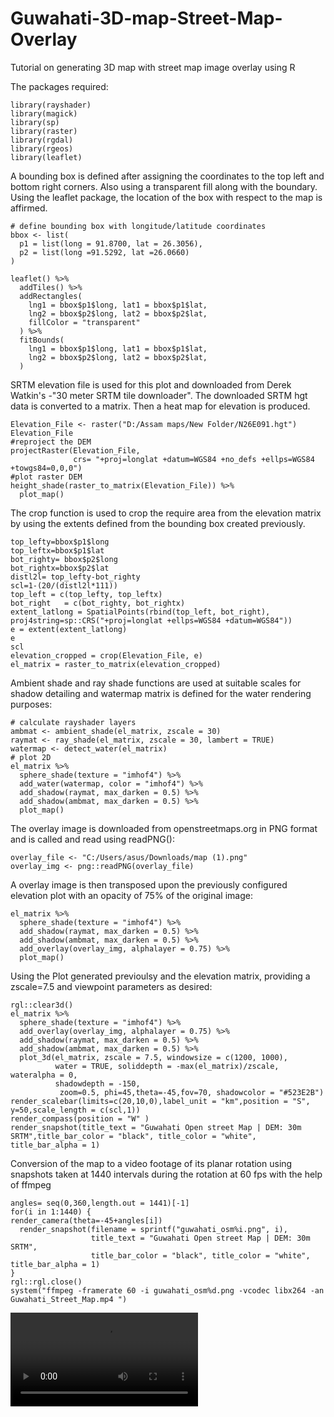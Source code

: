 # Guwahati-3D-map-Street-Map-Overlay
Tutorial on generating 3D map with street map image overlay using R

The packages required:
```{r}
library(rayshader)
library(magick)
library(sp)
library(raster)
library(rgdal)
library(rgeos)
library(leaflet)
```
A bounding box is defined after assigning the coordinates to the top left and bottom right corners. Also using a transparent fill along with the boundary. Using the leaflet package, the location of the box with respect to the map is affirmed.  
```{r fig1, fig.height = 15, fig.width = 10, align= "center"}
# define bounding box with longitude/latitude coordinates
bbox <- list(
  p1 = list(long = 91.8700, lat = 26.3056),
  p2 = list(long =91.5292, lat =26.0660)
)

leaflet() %>%
  addTiles() %>% 
  addRectangles(
    lng1 = bbox$p1$long, lat1 = bbox$p1$lat,
    lng2 = bbox$p2$long, lat2 = bbox$p2$lat,
    fillColor = "transparent"
  ) %>%
  fitBounds(
    lng1 = bbox$p1$long, lat1 = bbox$p1$lat,
    lng2 = bbox$p2$long, lat2 = bbox$p2$lat,
  )
```

SRTM elevation file is used for this plot and downloaded from Derek Watkin's -"30 meter SRTM tile downloader". The downloaded SRTM hgt data is converted to a matrix. Then a heat map for elevation is produced.
```{r fig2, fig.height = 15, fig.width = 10, align= "center"}
Elevation_File <- raster("D:/Assam maps/New Folder/N26E091.hgt")
Elevation_File
#reproject the DEM
projectRaster(Elevation_File, 
              crs= "+proj=longlat +datum=WGS84 +no_defs +ellps=WGS84 +towgs84=0,0,0")
#plot raster DEM
height_shade(raster_to_matrix(Elevation_File)) %>%
  plot_map()
```
The crop function is used to crop the require area from the elevation matrix by using the extents defined from the bounding box created previously. 
```{r}
top_lefty=bbox$p1$long
top_leftx=bbox$p1$lat
bot_righty= bbox$p2$long
bot_rightx=bbox$p2$lat
distl2l= top_lefty-bot_righty  
scl=1-(20/(distl2l*111))
top_left = c(top_lefty, top_leftx)
bot_right   = c(bot_righty, bot_rightx)
extent_latlong = SpatialPoints(rbind(top_left, bot_right), proj4string=sp::CRS("+proj=longlat +ellps=WGS84 +datum=WGS84"))
e = extent(extent_latlong)
e
scl
elevation_cropped = crop(Elevation_File, e)
el_matrix = raster_to_matrix(elevation_cropped)
```

Ambient shade and ray shade functions are used at suitable scales for shadow detailing and watermap matrix is defined for the water rendering purposes:
```{r fig3, fig.height = 15, fig.width = 10, align= "center"}
# calculate rayshader layers
ambmat <- ambient_shade(el_matrix, zscale = 30)
raymat <- ray_shade(el_matrix, zscale = 30, lambert = TRUE)
watermap <- detect_water(el_matrix)
# plot 2D
el_matrix %>%
  sphere_shade(texture = "imhof4") %>%
  add_water(watermap, color = "imhof4") %>%
  add_shadow(raymat, max_darken = 0.5) %>%
  add_shadow(ambmat, max_darken = 0.5) %>%
  plot_map()
```
The overlay image is downloaded from openstreetmaps.org in PNG format and is called and read using readPNG():  
```{r}
overlay_file <- "C:/Users/asus/Downloads/map (1).png"
overlay_img <- png::readPNG(overlay_file)
```
A overlay image is then transposed upon the previously configured elevation plot with an opacity of 75% of the original image:
```{r fig4, fig.height = 15, fig.width = 10, align= "center"}
el_matrix %>%
  sphere_shade(texture = "imhof4") %>%
  add_shadow(raymat, max_darken = 0.5) %>%
  add_shadow(ambmat, max_darken = 0.5) %>%
  add_overlay(overlay_img, alphalayer = 0.75) %>%
  plot_map()
```
Using the Plot generated previoulsy and the elevation matrix, providing a zscale=7.5 and viewpoint parameters as desired: 
```{r fig5, fig.height = 15, fig.width = 10, align= "center"}
rgl::clear3d()
el_matrix %>% 
  sphere_shade(texture = "imhof4") %>% 
  add_overlay(overlay_img, alphalayer = 0.75) %>%
  add_shadow(raymat, max_darken = 0.5) %>%
  add_shadow(ambmat, max_darken = 0.5) %>%
  plot_3d(el_matrix, zscale = 7.5, windowsize = c(1200, 1000),
          water = TRUE, soliddepth = -max(el_matrix)/zscale, wateralpha = 0,
          shadowdepth = -150,
           zoom=0.5, phi=45,theta=-45,fov=70, shadowcolor = "#523E2B")
render_scalebar(limits=c(20,10,0),label_unit = "km",position = "S", y=50,scale_length = c(scl,1))
render_compass(position = "W" )
render_snapshot(title_text = "Guwahati Open street Map | DEM: 30m SRTM",title_bar_color = "black", title_color = "white", title_bar_alpha = 1)

```
Conversion of the map to a video footage of its planar rotation using snapshots taken at 1440 intervals during the rotation at 60 fps with the help of ffmpeg
```{r}
angles= seq(0,360,length.out = 1441)[-1]
for(i in 1:1440) {
render_camera(theta=-45+angles[i])
  render_snapshot(filename = sprintf("guwahati_osm%i.png", i), 
                  title_text = "Guwahati Open street Map | DEM: 30m SRTM",
                  title_bar_color = "black", title_color = "white", title_bar_alpha = 1)
}
rgl::rgl.close()
system("ffmpeg -framerate 60 -i guwahati_osm%d.png -vcodec libx264 -an Guwahati_Street_Map.mp4 ")
```
![Guwahati Street Map](C:/Users/asus/Documents/Guwahati_Street_Map.mp4)
```


